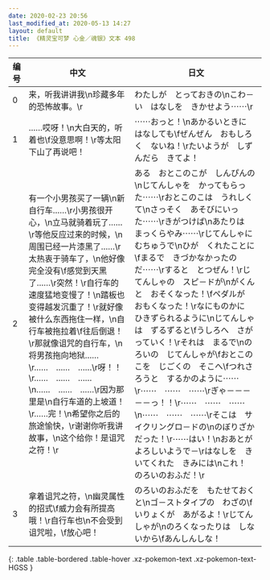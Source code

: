 ```yaml
---
date: 2020-02-23 20:56
last_modified_at: 2020-05-13 14:27
layout: default
title: 《精灵宝可梦 心金／魂银》文本 498
---
```

| 编号 | 中文 | 日文 |
| ---- | ---- | ---- |
| 0 | 来，听我讲讲我\n珍藏多年的恐怖故事。\r | わたしが　とっておきの\nこわ－い　はなしを　きかせよう⋯⋯\r |
| 1 | ……哎呀！\n大白天的，听着也\f没意思啊！\r等太阳下山了再说吧！ | ⋯⋯おっと！\nあかるいときに　はなしても\fぜんぜん　おもしろく　ないね！\rたいようが　しずんだら　きてよ！ |
| 2 | 有一个小男孩买了一辆\n新自行车……\r小男孩很开心，\n立马就骑着玩了……\r等他反应过来的时候，\n周围已经一片漆黑了……\r太热衷于骑车了，\n他好像完全没有\f感觉到天黑了……\r突然！\r自行车的速度猛地变慢了！\n踏板也变得越发沉重了！\r就好像被什么东西拖住一样，\n自行车被拖拉着\f往后倒退！\r那就像诅咒的自行车，\n将男孩拖向地狱……\r……　……　……\r呀！！\r……　……　……\n……　……　……\r因为那里是\n自行车道的上坡道！\r……完！\n希望你之后的旅途愉快，\r谢谢你听我讲故事，\n这个给你！是诅咒之符！\r | ある　おとこのこが　しんぴんの\nじてんしゃを　かってもらった⋯⋯\rおとこのこは　うれしくて\nさっそく　あそびにいった⋯⋯\rきがつけば\nあたりは　まっくらやみ⋯⋯\rじてんしゃに　むちゅうで\nひが　くれたことに\fまるで　きづかなかったのだ⋯⋯\rすると　とつぜん！\rじてんしゃの　スピ－ドが\nがくん　と　おそくなった！\fペダルが　おもくなった！\rなにものかに　ひきずられるように\nじてんしゃは　ずるずると\fうしろへ　さがっていく！\rそれは　まるで\nのろいの　じてんしゃが\fおとこのこを　じごくの　そこへ\fつれさろうと　するかのように⋯⋯\r⋯⋯　⋯⋯　⋯⋯\rぎゃ－－－－－っ！！\r⋯⋯　⋯⋯　⋯⋯\n⋯⋯　⋯⋯　⋯⋯\rそこは　サイクリングロ－ドの\nのぼりざか　だった！\r⋯⋯はい！\nおあとが　よろしいようで－\rはなしを　きいてくれた　きみには\nこれ！　のろいのおふだ！\r |
| 3 | 拿着诅咒之符，\n幽灵属性的招式\f威力会有所提高哦！\r自行车也\n不会受到诅咒啦，\f放心吧！ | のろいのおふだを　もたせておくと\nゴ－ストタイプの　わざの\fいりょくが　あがるよ！\rじてんしゃが\nのろくなったりは　しないから\fあんしんしな！ |
{: .table .table-bordered .table-hover .xz-pokemon-text .xz-pokemon-text-HGSS }